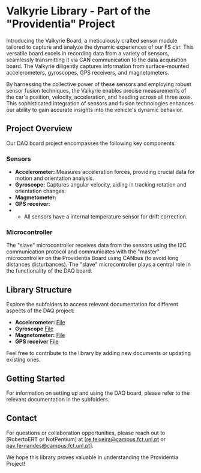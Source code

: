 # Valkyrie Library - Part of the "Providentia" Project

Introducing the Valkyrie Board, a meticulously crafted sensor module tailored to capture and analyze the dynamic experiences of our FS car. This versatile board excels in recording data from a variety of sensors, seamlessly transmitting it via CAN communication to the data acquisition board. The Valkyrie diligently captures information from surface-mounted accelerometers, gyroscopes, GPS receivers, and magnetometers.

By harnessing the collective power of these sensors and employing robust sensor fusion techniques, the Valkyrie enables precise measurements of the car's position, velocity, acceleration, and heading across all three axes. This sophisticated integration of sensors and fusion technologies enhances our ability to gain accurate insights into the vehicle's dynamic behavior.

## Project Overview

Our DAQ board project encompasses the following key components:

### Sensors

- **Accelerometer:** Measures acceleration forces, providing crucial data for motion and orientation analysis.
- **Gyroscope:** Captures angular velocity, aiding in tracking rotation and orientation changes.
- **Magmetometer:** 
- **GPS receiver:**
- - All sensors have a internal temperature sensor for drift correction.  

### Microcontroller

The "slave" microcontroller receives data from the sensors using the I2C communication protocol and communicates with the "master" microcontroller on the Providentia Board using CANbus (to avoid long distances disturbances). The "slave" microcontroller plays a central role in the functionality of the DAQ board.

## Library Structure

Explore the subfolders to access relevant documentation for different aspects of the DAQ project:

- **Accelerometer:** [File](./USB.md)
- **Gyroscope** [File](./EKF.md)
- **Magnetometer:** [File](./USB.md)
- **GPS receiver** [File](./EKF.md)

Feel free to contribute to the library by adding new documents or updating existing ones.

## Getting Started

For information on setting up and using the DAQ board, please refer to the relevant documentation in the subfolders.

## Contact

For questions or collaboration opportunities, please reach out to [RobertoERT or NotPentium] at [re.teixeira@campus.fct.unl.pt or pav.fernandes@campus.fct.unl.pt].

We hope this library proves valuable in understanding the Providentia Project!
